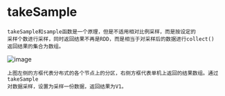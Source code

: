 # takeSample
    takeSample和sample函数是一个原理，但是不适用相对比例采样，而是按设定的
    采样个数进行采样，同时返回结果不再是RDD，而是相当于对采样后的数据进行collect()
    返回结果的集合为数组。
    
![image](https://github.com/williamzhang11/fastTech/blob/master/src/main/java/com/xiu/fastBigData/takesample/image/takesample.jpg)

    上图左侧的方框代表分布式的各个节点上的分区，右侧方框代表单机上返回的结果数组。通过takeSample
    对数据采样，设置为采样一份数据，返回结果为V1。
    